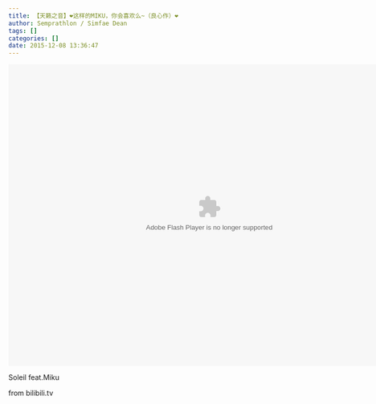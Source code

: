 ```yaml
---
title: 【天籁之音】❤这样的MIKU，你会喜欢么~（良心作）❤
author: Semprathlon / Simfae Dean
tags: []
categories: []
date: 2015-12-08 13:36:47
---
```

<embed height="600" width="800" quality="high" allowfullscreen="true" type="application/x-shockwave-flash" src="http://static.hdslb.com/miniloader.swf" flashvars="aid=1783250&page=1" pluginspage="http://www.adobe.com/shockwave/download/download.cgi?P1_Prod_Version=ShockwaveFlash"/>

Soleil feat.Miku

from bilibili.tv

<!--more-->